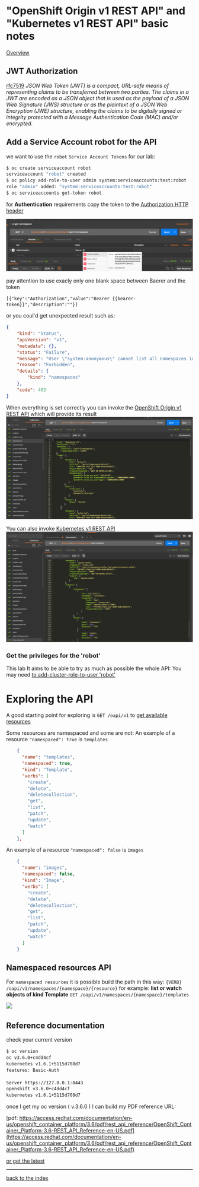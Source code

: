 # "OpenShift Origin v1 REST API" and "Kubernetes v1 REST API" basic notes
[Overview](https://docs.openshift.org/latest/rest_api/openshift_v1.html)

## JWT Authorization
[rfc7519](https://tools.ietf.org/html/rfc7519)
<cite>
 JSON Web Token (JWT) is a compact, URL-safe means of representing
   claims to be transferred between two parties.  The claims in a JWT
   are encoded as a JSON object that is used as the payload of a JSON
   Web Signature (JWS) structure or as the plaintext of a JSON Web
   Encryption (JWE) structure, enabling the claims to be digitally
   signed or integrity protected with a Message Authentication Code
   (MAC) and/or encrypted.
 </cite> 

## Add a Service Account robot for the API
we want to use the ```robot``` ```Service Account Tokens``` for our lab: 

``` bash
$ oc create serviceaccount robot
serviceaccount "robot" created
$ oc policy add-role-to-user admin system:serviceaccounts:test:robot
role "admin" added: "system:serviceaccounts:test:robot"
$ oc serviceaccounts get-token robot
```

for **Authentication** requirements copy the token to the [Authorization HTTP header](https://www.w3.org/Protocols/rfc2616/rfc2616-sec14.html#sec14.8)

![](./img/api-authorizathion-001.png) 

pay attention to use exacly only one blank space between Baerer and the token
``` 
[{"key":"Authorization","value":"Bearer {{bearer-token}}","description":""}]
```
or you coul'd get unexpected result such as: 
``` json
{
    "kind": "Status",
    "apiVersion": "v1",
    "metadata": {},
    "status": "Failure",
    "message": "User \"system:anonymous\" cannot list all namespaces in the cluster",
    "reason": "Forbidden",
    "details": {
        "kind": "namespaces"
    },
    "code": 403
}
``` 

When everything is set correctly you can invoke the [OpenShift Origin v1 REST API](https://docs.openshift.org/latest/rest_api/openshift_v1.html) which will provide its result 
![](./img/api-authorizathion-002.png) 

You can also invoke [Kubernetes v1 REST API](https://docs.openshift.org/latest/rest_api/kubernetes_v1.html)
![](./img/api-authorizathion-003.png) 

### Get the privileges for the 'robot'
This lab It aims to be able to try as much as possible the whole API: You may need  [to add-cluster-role-to-user 'robot'](./origin-cluster-admin-notes.md) 


# Exploring the API
A good starting point for exploring is ```GET /oapi/v1``` to [get available resources](./api-response-get-avail-resources.json) 

Some resources are namespaced and some are not:
An example of a resource ```"namespaced": true``` is ```templates```
``` json
    {
      "name": "templates",
      "namespaced": true,
      "kind": "Template",
      "verbs": [
        "create",
        "delete",
        "deletecollection",
        "get",
        "list",
        "patch",
        "update",
        "watch"
      ]
    },
```

An example of a resource ```"namespaced": false``` is ```images```
``` json
    {
      "name": "images",
      "namespaced": false,
      "kind": "Image",
      "verbs": [
        "create",
        "delete",
        "deletecollection",
        "get",
        "list",
        "patch",
        "update",
        "watch"
      ]
    } 
```
## Namespaced resources API
For ```namespaced resources``` it is possible build the path in this way: 
```{VERB} /oapi/v1/namespaces/{namespace}/{resource}```
for example: **list or watch objects of kind Template**
```GET /oapi/v1/namespaces/{namespace}/templates```

![](./img/namespaced-resource-api-001.png)


## Reference documentation
check your current version 
``` bash
$ oc version
oc v3.6.0+c4dd4cf
kubernetes v1.6.1+5115d708d7
features: Basic-Auth

Server https://127.0.0.1:8443
openshift v3.6.0+c4dd4cf
kubernetes v1.6.1+5115d708d7
```
once I get my oc version ( v.3.6.0 ) I can build my PDF reference URL:

[pdf: https://access.redhat.com/documentation/en-us/openshift_container_platform/3.6/pdf/rest_api_reference/OpenShift_Container_Platform-3.6-REST_API_Reference-en-US.pdf](https://access.redhat.com/documentation/en-us/openshift_container_platform/3.6/pdf/rest_api_reference/OpenShift_Container_Platform-3.6-REST_API_Reference-en-US.pdf)

[or get the latest](https://docs.openshift.org/latest/rest_api/openshift_v1.html)


---
[back to the index](./index.md)